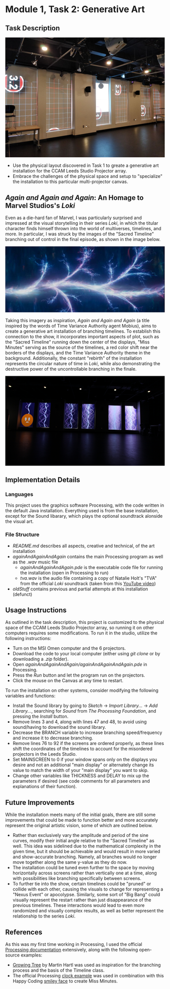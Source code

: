 # Module 1, Task 2: Generative Art

## Task Description

![Leeds Setup](./images/leads-projectors.jpg)

- Use the physical layout discovered in Task 1 to greate a generative art installation for the CCAM Leeds Studio Projector array.
- Embrace the challenges of the physical space and setup to "specialize" the installation to this particular multi-projector canvas.

## *Again and Again and Again*: An Homage to Marvel Studios's *Loki*
Even as a die-hard fan of Marvel, I was particularly surprised and impressed at the visual storytelling in their series *Loki*, in which the titular character finds himself thrown into the world of multiverses, timelines, and more. In particular, I was struck by the images of the "Sacred Timeline" branching out of control in the final episode, as shown in the image below.

![Loki Branching Timelines](./images/branchingTimelines.jpg)

Taking this imagery as inspiration, *Again and Again and Again* (a title inspired by the words of Time Variance Authority agent Mobius), aims to create a generative art installation of branching timelines. To establish this connection to the show, it incorporates important aspects of plot, such as the "Sacred Timeline" running down the center of the displays, "Miss Minutes" serving as the source of the timelines, a red color shift near the borders of the displays, and the Time Variance Authority theme in the background. Additionally, the constant "rebirth" of the installation represents the circular nature of time in *Loki*, while also demonstrating the destructive power of the uncontrollable branching in the finale.

![Again and Again and Again](./images/IMG_3208.JPG)

## Implementation Details

### Languages
This project uses the graphics software Processing, with the code written in the default Java installation. Everything used is from the base installation, except for the Sound libarary, which plays the optional soundtrack alonside the visual art.

### File Structure
- *README.md* describes all aspects, creative and technical, of the art installation
- *againAndAgainAndAgain* contains the main Processing program as well as the *.wav* music file
  - *againAndAgainAndAgain.pde* is the executable code file for running the installation (open in Processing to run)
  - *tva.wav* is the audio file containing a copy of Natalie Holt's "TVA" from the official *Loki* soundtrack (taken from this [YouTube video](https://youtu.be/SRWSfXdlNPc))
- *oldStuff* contains previous and partial attempts at this installation (defunct)

## Usage Instructions
As outlined in the task description, this project is customized to the physical space of the CCAM Leeds Studio Projector array, so running it on other computers requires some modifications. To run it in the studio, utilize the following instructions:
- Turn on the MSI Omen computer and the 6 projectors.
- Download the code to your local computer (either using *git clone* or by downloading a *.zip* folder).
- Open *againAndAgainAndAgain/againAndAgainAndAgain.pde* in Processing.
- Press the *Run* button and let the program run on the projectors.
- Click the mouse on the Canvas at any time to restart.

To run the installation on other systems, consider modifying the following variables and functions:
- Install the Sound library by going to *Sketch* -> *Import Library...* -> *Add Library...*, searching for *Sound* from *The Processing Foundation*, and pressing the *Install* button.
- Remove lines 3 and 4, along with lines 47 and 48, to avoid using sound/having to download the sound library.
- Decrease the BRANCH variable to increase branching speed/frequency and increase it to decrease branching.
- Remove lines 76 to 92 if the screens are ordered properly, as these lines shift the coordinates of the timelines to account for the misordered projectors in the Leeds Studio.
- Set MAINSCREEN to 0 if your window spans only on the displays you desire and not an additional "main display" or alternately change its value to match the width of your "main display" you want to skip.
- Change other variables like THICKNESS and DELAY to mix up the parameters if desired (see code comments for all parameters and explanations of their function).

## Future Improvements
While the installation meets many of the initial goals, there are still some improvements that could be made to function better and more accurately represent the original artistic vision, some of which are outlined below.
- Rather than exclusively vary the amplitude and period of the sine curves, modify their initial angle relative to the "Sacred Timeline" as well. This idea was sidelined due to the mathematical complexity in the given time, but it should be achievable and would result in more varied and show-accurate branching. Namely, all branches would no longer move together along the same y-value as they do now.
- The installation could be tuned even further to the space by moving horizontally across screens rather than vertically one at a time, along with possibilities like branching specifically between screens.
- To further tie into the show, certain timelines could be "pruned" or collide with each other, causing the visuals to change for representing a "Nexus Event" or apocolypse. Similarly, some sort of "Big Bang" could visually represent the restart rather than just disappearance of the previous timelines. These interactions would lead to even more randomized and visually complex results, as well as better represent the relationship to the series *Loki*.

## References
As this was my first time working in Processing, I used the official [Processing documentation](https://processing.org) extensively, along with the following open-source examples:
- [Growing Tree](https://openprocessing.org/sketch/155415/) by Martin Hartl was used as inspiration for the branching process and the basis of the Timeline class.
- The official Processing [clock example](https://processing.org/examples/clock.html) was used in combination with this Happy Coding [smiley face](https://happycoding.io/examples/processing/calling-functions/smiley-face) to create Miss Minutes.
